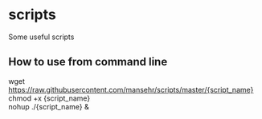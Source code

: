 # scripts
Some useful scripts


## How to use from command line
wget https://raw.githubusercontent.com/mansehr/scripts/master/{script_name}  
chmod +x {script_name}  
nohup ./{script_name} &  
